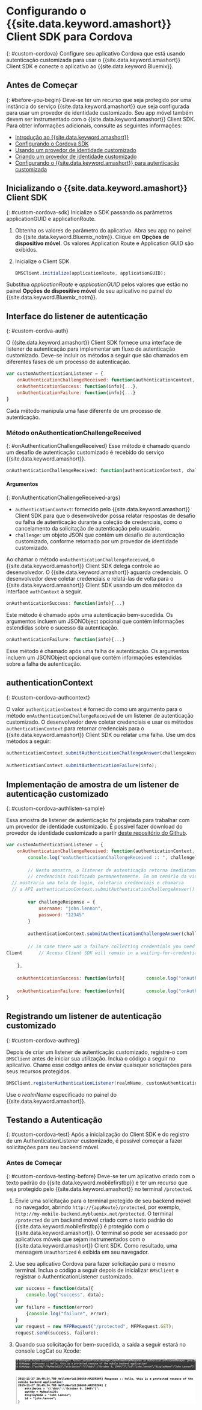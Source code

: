 # Configurando o {{site.data.keyword.amashort}} Client SDK para Cordova
{: #custom-cordova}
Configure seu aplicativo Cordova que está usando autenticação customizada para usar o {{site.data.keyword.amashort}} Client SDK e conecte o aplicativo ao {{site.data.keyword.Bluemix}}.


## Antes de Começar
{: #before-you-begin}
Deve-se ter um recurso que seja protegido por uma instância do serviço {{site.data.keyword.amashort}} que seja configurada para usar um provedor de identidade customizado. Seu app móvel também devem ser instrumentado com o {{site.data.keyword.amashort}} Client SDK. Para obter informações adicionais, consulte as seguintes informações:
 * [Introdução
ao {{site.data.keyword.amashort}}](getting-started.html)
 * [Configurando o Cordova SDK](getting-started-cordova.html)
 * [Usando um provedor de identidade customizado](custom-auth.html)
 * [Criando um provedor de identidade customizado](custom-auth-identity-provider.html)
 * [Configurando o {{site.data.keyword.amashort}} para autenticação customizada](custom-auth-config-mca.html)

## Inicializando o {{site.data.keyword.amashort}} Client SDK
{: #custom-cordova-sdk}
Inicialize o SDK passando os parâmetros applicationGUID e applicationRoute.

1. Obtenha os valores de parâmetro do aplicativo. Abra seu app no painel do {{site.data.keyword.Bluemix_notm}}. Clique em **Opções de dispositivo móvel**. Os valores Application Route e Application GUID são exibidos.
1. Inicialize o Client SDK.

	```JavaScript
	BMSClient.initialize(applicationRoute, applicationGUID);

	```
 Substitua *applicationRoute* e *applicationGUID* pelos valores que estão no painel **Opções de dispositivo móvel** de seu aplicativo no painel do {{site.data.keyword.Bluemix_notm}}.

## Interface do listener de autenticação
{: #custom-cordva-auth}

O {{site.data.keyword.amashort}} Client SDK fornece uma interface de listener de autenticação para implementar um fluxo de autenticação customizado. Deve-se incluir os métodos a seguir que são chamados em diferentes fases de um processo de autenticação.

```JavaScript
var customAuthenticationListener = {
	onAuthenticationChallengeReceived: function(authenticationContext, challenge) {...},
	onAuthenticationSuccess: function(info){...},
	onAuthenticationFailure: function(info){...}
}
```

Cada método manipula uma fase diferente de um processo de autenticação.

### Método onAuthenticationChallengeReceived
{: #onAuthenticationChallengeReceived}
Esse método é chamado quando um desafio de autenticação customizado é recebido do serviço {{site.data.keyword.amashort}}.
```JavaScript
onAuthenticationChallengeReceived: function(authenticationContext, challenge) {...}
```

#### Argumentos
{: #onAuthenticationChallengeReceived-args}
* `authenticationContext`: fornecido pelo {{site.data.keyword.amashort}} Client SDK para que o desenvolvedor possa relatar respostas de desafio ou falha de autenticação durante a coleção de credenciais, como o cancelamento da solicitação de autenticação pelo usuário.
* `challenge`: um objeto JSON que contém um desafio de autenticação customizado, conforme retornado por um provedor de identidade customizado.

Ao chamar o método `onAuthenticationChallengeReceived`, o {{site.data.keyword.amashort}} Client SDK delega controle ao desenvolvedor. O {{site.data.keyword.amashort}} aguarda credenciais. O desenvolvedor deve coletar credenciais e relatá-las de volta para o {{site.data.keyword.amashort}} Client SDK usando um dos métodos da interface `authContext` a seguir.

```JavaScript
onAuthenticationSuccess: function(info){...}
```

Este método é chamado após uma autenticação bem-sucedida. Os argumentos incluem um JSONObject opcional que contém informações estendidas sobre o sucesso da autenticação.

```JavaScript
onAuthenticationFailure: function(info){...}
```

Esse método é chamado após uma falha de autenticação. Os argumentos incluem um JSONObject opcional que contém informações estendidas sobre a falha de autenticação.

## authenticationContext
{: #custom-cordova-authcontext}

O valor `authenticationContext` é fornecido como um argumento para o método `onAuthenticationChallengeReceived` de um listener de autenticação customizado. O desenvolvedor deve coletar credenciais e usar os métodos `authenticationContext` para retornar credenciais para o {{site.data.keyword.amashort}} Client SDK ou relatar uma falha. Use um dos métodos a seguir:

```JavaScript
authenticationContext.submitAuthenticationChallengeAnswer(challengeAnswer);

authenticationContext.submitAuthenticationFailure(info);
```

## Implementação de amostra de um listener de autenticação customizado
{: #custom-cordova-authlisten-sample}

Essa amostra de listener de autenticação foi projetada para trabalhar com um provedor de identidade customizado. É possível fazer download do provedor de identidade customizado a partir [deste repositório do Github](https://github.com/ibm-bluemix-mobile-services/bms-mca-custom-identity-provider-sample).

```JavaScript
var customAuthenticationListener = {
	onAuthenticationChallengeReceived: function(authenticationContext, challenge) {
		console.log("onAuthenticationChallengeReceived :: ", challenge);

		// Nesta amostra, o listener de autenticação retorna imediatamente um conjunto de
		// credenciais codificado permanentemente. Em um cenário da vida real este é o local onde o desenvolvedor
  // mostraria uma tela de login, coletaria credenciais e chamaria
  // a API authenticationContext.submitAuthenticationChallengeAnswer()

		var challengeResponse = {
			username: "john.lennon",
			password: "12345"
		}

		authenticationContext.submitAuthenticationChallengeAnswer(challengeResponse);

		// In case there was a failure collecting credentials you need to report 		// it back to the authenticationContext. Otherwise Mobile
Client 		// Access Client SDK will remain in a waiting-for-credentials state 		// forever

	},

	onAuthenticationSuccess: function(info){ 		console.log("onAuthenticationSuccess :: ", info); 	},

	onAuthenticationFailure: function(info){ 		console.log("onAuthenticationFailure :: ", info); 	}
}
```

## Registrando um listener de autenticação customizado
{: #custom-cordova-authreg}

Depois de criar um listener de autenticação customizado, registre-o com `BMSClient` antes de iniciar sua utilização. Inclua o código a seguir no aplicativo. Chame esse código antes de enviar quaisquer solicitações para seus recursos protegidos.

```Java
BMSClient.registerAuthenticationListener(realmName, customAuthenticationListener);
```
 Use o *realmName* especificado no painel do {{site.data.keyword.amashort}}.


## Testando a Autenticação
{: #custom-cordova-test}
Após a inicialização do Client SDK e do registro de um AuthenticationListener customizado, é possível começar a fazer solicitações para seu backend móvel.

### Antes de Começar
{: #custom-cordova-testing-before}
Deve-se ter um aplicativo criado com o texto padrão do {{site.data.keyword.mobilefirstbp}} e ter um recurso que seja protegido pelo {{site.data.keyword.amashort}} no terminal `/protected`.


1. Envie uma solicitação para o terminal protegido de seu backend móvel no navegador, abrindo `http://{appRoute}/protected`, por exemplo, `http://my-mobile-backend.mybluemix.net/protected`.
 O terminal `/protected` de um backend móvel criado com o texto padrão do {{site.data.keyword.mobilefirstbp}} é protegido com o {{site.data.keyword.amashort}}. O terminal só pode ser acessado por aplicativos móveis que sejam instrumentados com o {{site.data.keyword.amashort}} Client SDK. Como resultado, uma mensagem `Unauthorized` é exibida em seu navegador.

1. Use seu aplicativo Cordova para fazer solicitação para o mesmo terminal. Inclua o código a seguir depois de inicializar `BMSClient` e registrar o AuthenticationListener customizado.

	```JavaScript
	var success = function(data){
    	console.log("success", data);
    }
	var failure = function(error)
    	{console.log("failure", error);
    }
	var request = new MFPRequest("/protected", MFPRequest.GET);
	request.send(success, failure);
	```

1. 	Quando sua solicitação for bem-sucedida, a saída a seguir estará no console LogCat ou Xcode:

	![image](images/android-custom-login-success.png)

	![image](images/ios-custom-login-success.png)
